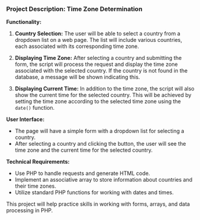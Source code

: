 
### Project Description: Time Zone Determination

**Functionality:**
1. **Country Selection:** The user will be able to select a country from a dropdown list on a web page. The list will include various countries, each associated with its corresponding time zone.

2. **Displaying Time Zone:** After selecting a country and submitting the form, the script will process the request and display the time zone associated with the selected country. If the country is not found in the database, a message will be shown indicating this.

3. **Displaying Current Time:** In addition to the time zone, the script will also show the current time for the selected country. This will be achieved by setting the time zone according to the selected time zone using the `date()` function.

**User Interface:**
- The page will have a simple form with a dropdown list for selecting a country.
- After selecting a country and clicking the button, the user will see the time zone and the current time for the selected country.

**Technical Requirements:**
- Use PHP to handle requests and generate HTML code.
- Implement an associative array to store information about countries and their time zones.
- Utilize standard PHP functions for working with dates and times.

This project will help practice skills in working with forms, arrays, and data processing in PHP.
